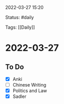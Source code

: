 2022-03-27 15:20

Status: #daily

Tags: [[Daily]]

# 2022-03-27
## To Do
- [x] Anki
- [ ] Chinese Writing
- [x] Politics and Law
- [x] Sadler 